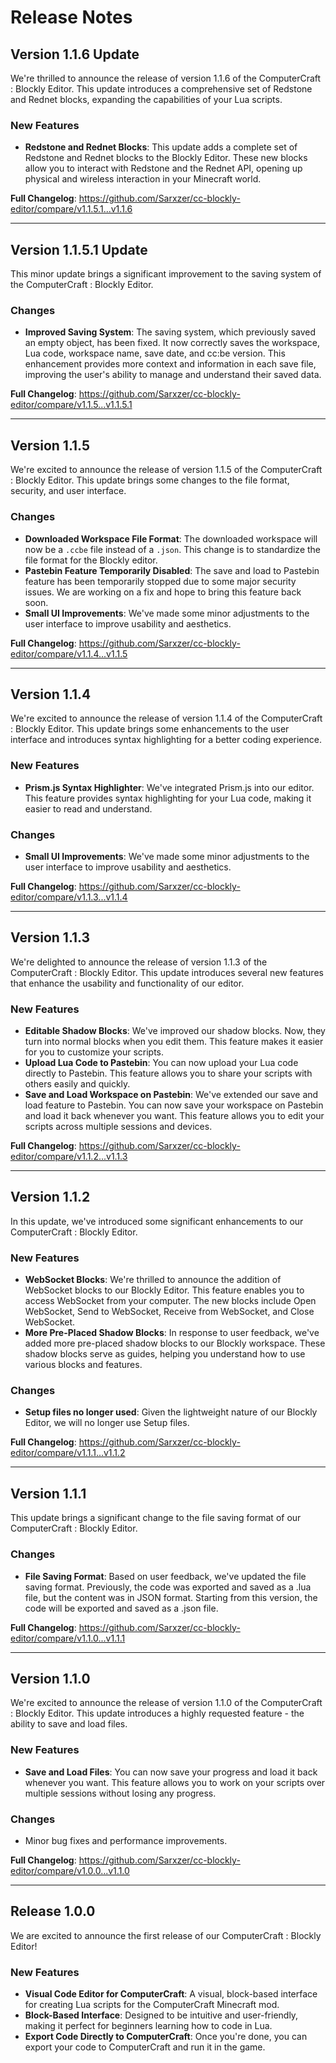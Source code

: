 # Release Notes

## Version 1.1.6 Update

We're thrilled to announce the release of version 1.1.6 of the ComputerCraft : Blockly Editor. This update introduces a comprehensive set of Redstone and Rednet blocks, expanding the capabilities of your Lua scripts.

### New Features
- **Redstone and Rednet Blocks**: This update adds a complete set of Redstone and Rednet blocks to the Blockly Editor. These new blocks allow you to interact with Redstone and the Rednet API, opening up physical and wireless interaction in your Minecraft world.

**Full Changelog**: https://github.com/Sarxzer/cc-blockly-editor/compare/v1.1.5.1...v1.1.6

---

## Version 1.1.5.1 Update

This minor update brings a significant improvement to the saving system of the ComputerCraft : Blockly Editor.

### Changes
- **Improved Saving System**: The saving system, which previously saved an empty object, has been fixed. It now correctly saves the workspace, Lua code, workspace name, save date, and cc:be version. This enhancement provides more context and information in each save file, improving the user's ability to manage and understand their saved data.

**Full Changelog**: https://github.com/Sarxzer/cc-blockly-editor/compare/v1.1.5...v1.1.5.1

---

## Version 1.1.5

We're excited to announce the release of version 1.1.5 of the ComputerCraft : Blockly Editor. This update brings some changes to the file format, security, and user interface.

### Changes
- **Downloaded Workspace File Format**: The downloaded workspace will now be a `.ccbe` file instead of a `.json`. This change is to standardize the file format for the Blockly editor.
- **Pastebin Feature Temporarily Disabled**: The save and load to Pastebin feature has been temporarily stopped due to some major security issues. We are working on a fix and hope to bring this feature back soon.
- **Small UI Improvements**: We've made some minor adjustments to the user interface to improve usability and aesthetics.

**Full Changelog**: https://github.com/Sarxzer/cc-blockly-editor/compare/v1.1.4...v1.1.5

---

## Version 1.1.4

We're excited to announce the release of version 1.1.4 of the ComputerCraft : Blockly Editor. This update brings some enhancements to the user interface and introduces syntax highlighting for a better coding experience.

### New Features
- **Prism.js Syntax Highlighter**: We've integrated Prism.js into our editor. This feature provides syntax highlighting for your Lua code, making it easier to read and understand.
  
### Changes
- **Small UI Improvements**: We've made some minor adjustments to the user interface to improve usability and aesthetics.

**Full Changelog**: https://github.com/Sarxzer/cc-blockly-editor/compare/v1.1.3...v1.1.4

---

## Version 1.1.3

We're delighted to announce the release of version 1.1.3 of the ComputerCraft : Blockly Editor. This update introduces several new features that enhance the usability and functionality of our editor.

### New Features
- **Editable Shadow Blocks**: We've improved our shadow blocks. Now, they turn into normal blocks when you edit them. This feature makes it easier for you to customize your scripts.
- **Upload Lua Code to Pastebin**: You can now upload your Lua code directly to Pastebin. This feature allows you to share your scripts with others easily and quickly.
- **Save and Load Workspace on Pastebin**: We've extended our save and load feature to Pastebin. You can now save your workspace on Pastebin and load it back whenever you want. This feature allows you to edit your scripts across multiple sessions and devices.

**Full Changelog**: https://github.com/Sarxzer/cc-blockly-editor/compare/v1.1.2...v1.1.3

---

## Version 1.1.2

In this update, we've introduced some significant enhancements to our ComputerCraft : Blockly Editor.

### New Features
- **WebSocket Blocks**: We're thrilled to announce the addition of WebSocket blocks to our Blockly Editor. This feature enables you to access WebSocket from your computer. The new blocks include Open WebSocket, Send to WebSocket, Receive from WebSocket, and Close WebSocket.
- **More Pre-Placed Shadow Blocks**: In response to user feedback, we've added more pre-placed shadow blocks to our Blockly workspace. These shadow blocks serve as guides, helping you understand how to use various blocks and features.

### Changes
- **Setup files no longer used**: Given the lightweight nature of our Blockly Editor, we will no longer use Setup files.

**Full Changelog**: https://github.com/Sarxzer/cc-blockly-editor/compare/v1.1.1...v1.1.2

---

## Version 1.1.1

This update brings a significant change to the file saving format of our ComputerCraft : Blockly Editor.

### Changes
- **File Saving Format**: Based on user feedback, we've updated the file saving format. Previously, the code was exported and saved as a .lua file, but the content was in JSON format. Starting from this version, the code will be exported and saved as a .json file.

**Full Changelog**: https://github.com/Sarxzer/cc-blockly-editor/compare/v1.1.0...v1.1.1

---

## Version 1.1.0

We're excited to announce the release of version 1.1.0 of the ComputerCraft : Blockly Editor. This update introduces a highly requested feature - the ability to save and load files.

### New Features
- **Save and Load Files**: You can now save your progress and load it back whenever you want. This feature allows you to work on your scripts over multiple sessions without losing any progress.

### Changes
- Minor bug fixes and performance improvements.

**Full Changelog**: https://github.com/Sarxzer/cc-blockly-editor/compare/v1.0.0...v1.1.0

---

## Release 1.0.0

We are excited to announce the first release of our ComputerCraft : Blockly Editor!

### New Features
- **Visual Code Editor for ComputerCraft**: A visual, block-based interface for creating Lua scripts for the ComputerCraft Minecraft mod.
- **Block-Based Interface**: Designed to be intuitive and user-friendly, making it perfect for beginners learning how to code in Lua.
- **Export Code Directly to ComputerCraft**: Once you're done, you can export your code to ComputerCraft and run it in the game.